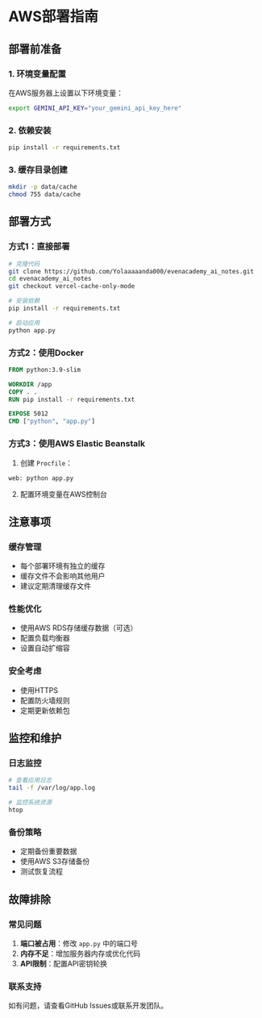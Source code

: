 # AWS部署指南

## 部署前准备

### 1. 环境变量配置
在AWS服务器上设置以下环境变量：
```bash
export GEMINI_API_KEY="your_gemini_api_key_here"
```

### 2. 依赖安装
```bash
pip install -r requirements.txt
```

### 3. 缓存目录创建
```bash
mkdir -p data/cache
chmod 755 data/cache
```

## 部署方式

### 方式1：直接部署
```bash
# 克隆代码
git clone https://github.com/Yolaaaaanda000/evenacademy_ai_notes.git
cd evenacademy_ai_notes
git checkout vercel-cache-only-mode

# 安装依赖
pip install -r requirements.txt

# 启动应用
python app.py
```

### 方式2：使用Docker
```dockerfile
FROM python:3.9-slim

WORKDIR /app
COPY . .
RUN pip install -r requirements.txt

EXPOSE 5012
CMD ["python", "app.py"]
```

### 方式3：使用AWS Elastic Beanstalk
1. 创建 `Procfile`：
```
web: python app.py
```

2. 配置环境变量在AWS控制台

## 注意事项

### 缓存管理
- 每个部署环境有独立的缓存
- 缓存文件不会影响其他用户
- 建议定期清理缓存文件

### 性能优化
- 使用AWS RDS存储缓存数据（可选）
- 配置负载均衡器
- 设置自动扩缩容

### 安全考虑
- 使用HTTPS
- 配置防火墙规则
- 定期更新依赖包

## 监控和维护

### 日志监控
```bash
# 查看应用日志
tail -f /var/log/app.log

# 监控系统资源
htop
```

### 备份策略
- 定期备份重要数据
- 使用AWS S3存储备份
- 测试恢复流程

## 故障排除

### 常见问题
1. **端口被占用**：修改 `app.py` 中的端口号
2. **内存不足**：增加服务器内存或优化代码
3. **API限制**：配置API密钥轮换

### 联系支持
如有问题，请查看GitHub Issues或联系开发团队。

